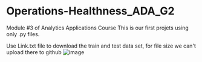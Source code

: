 # Operations-Healthness_ADA_G2

Module #3 of Analytics Applications Course
This is our first projets using only .py files.

Use Link.txt file to download the train and test data set, for file size we can't upload there to github
![image](https://user-images.githubusercontent.com/88010719/235379775-d6ec3c46-0ee7-40b9-b2a2-a6c7be85b3ac.png)

